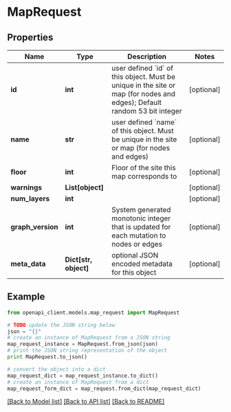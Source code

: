# MapRequest


## Properties
Name | Type | Description | Notes
------------ | ------------- | ------------- | -------------
**id** | **int** | user defined &#x60;id&#x60; of this object. Must be unique in the site or map (for nodes and edges); Default random 53 bit integer | [optional] 
**name** | **str** | user defined &#x60;name&#x60; of this object. Must be unique in the site or map (for nodes and edges) | [optional] 
**floor** | **int** | Floor of the site this map corresponds to | [optional] 
**warnings** | **List[object]** |  | [optional] 
**num_layers** | **int** |  | [optional] 
**graph_version** | **int** | System generated monotonic integer that is updated for each mutation to nodes or edges  | [optional] 
**meta_data** | **Dict[str, object]** | optional JSON encoded metadata for this object | [optional] 

## Example

```python
from openapi_client.models.map_request import MapRequest

# TODO update the JSON string below
json = "{}"
# create an instance of MapRequest from a JSON string
map_request_instance = MapRequest.from_json(json)
# print the JSON string representation of the object
print MapRequest.to_json()

# convert the object into a dict
map_request_dict = map_request_instance.to_dict()
# create an instance of MapRequest from a dict
map_request_form_dict = map_request.from_dict(map_request_dict)
```
[[Back to Model list]](../README.md#documentation-for-models) [[Back to API list]](../README.md#documentation-for-api-endpoints) [[Back to README]](../README.md)


